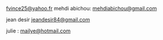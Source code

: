 fvince25@yahoo.fr
mehdi abichou: mehdiabichou@gmail.com

jean desir jeandesir84@gmail.com


julie : mailye@hotmail.com
